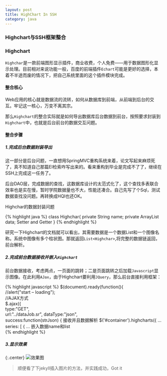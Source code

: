 ```yaml
---
layout: post
title: HighChart In SSH
category: java
---
```


### Highchart与SSH框架整合

### Highchart

`Highchar`是一款前端图形显示插件，商业收费，个人免费——用于数据图形化显示处理。目前相对来说功能一般，百度的前端插件`Echart`可能是更好的选择，本着不半途而废的情况下，把自己系统里面的这个插件模块完成。

#### 整合核心

Web应用的核心就是数据流的流转，如何从数据库到前端，从前端到后台的交互。牢记这一核心，万变不离其宗。

那么`Highchart`的整合实际就是如何导出数据库后台数据到前台，按照要求封装到`Highchart`中，也就是后台前台的数据交互问题。

#### 整合步骤

##### 1.完成后台数据封装导出
这一部分是后台问题，一直想用SpringMVC重构系统来着，论文写起来麻烦死了，真不知道自己那篇EI检索咋写出来的。看来重构到毕业是完成不了了，继续在SSH上完成这一任务了。

后台DAO层，完成数据的查找，这数据库设计的太范式化了，这个查找多表联合效率也是实在慢，暂时学院数据量也不大，性能还凑合。自己先写了个Sql，测试数据查找没问题。再转换成HQl也还OK。

Highchar的数据封装问题

{% highlight java %}
class Highchar{
private String name;
private ArrayList<Integer> data;
Setter and Getter
}
{% endhighlight %}

研究一下Highchart的文档就可以看出，其需要数据是一个数据List和一个图像名称。系统中图像有多个柱状图。那就返回`List<Highchar>`,将完整的数据链返回，前台解析。

##### 2.完成前台数据接收并嵌入`Highchart`

前台数据接收，考虑两点，一页面的跳转；二是页面跳转之后加载`Javascript`显示图像。在此利用`AJax`，由于Highchart要利用`JQuery`，那么前台直接利用框架：

{% highlight javascript %}
$(document).ready(function(){    
   //alert("start – loading");      
   //AJAX方式      
   $.ajax({      
      type:"GET",      
      url:"../dataJob.sr",
      dataType:"json",      
      success:function(strJson) {
      接收并且数据解析 
        $('#container').highcharts({
            ... 
            series: [ {
            ...
            嵌入数据name和list           
{% endhighlight %}  

##### 3.显示效果

{:.center}
![效果图](http://7xqncp.com1.z0.glb.clouddn.com/assets%2Fimg%2F20150319%2Fconcern_compete.png)

>顺便看了下jekyll插入图片的方法，并实践成功，Got it
